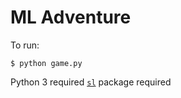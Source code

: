 # ML Adventure

To run:

```
$ python game.py
```

Python 3 required
[`sl`](https://github.com/mtoyoda/sl) package required
